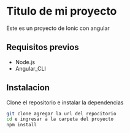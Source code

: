# Titulo de mi proyecto
Este es un proyecto de Ionic con angular

## Requisitos previos
- Node.js
- Angular_CLI

## Instalacion

Clone el repositorio e instalar la dependencias

````bash
git clone agregar la url del repocitorio
cd e ingresar a la carpeta del proyecto
npm install

